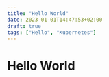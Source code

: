 ```yaml
---
title: "Hello World"
date: 2023-01-01T14:47:53+02:00
draft: true
tags: ["Hello", "Kubernetes"]
---
```


# Hello World
